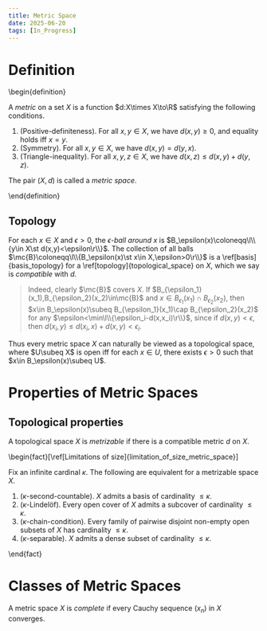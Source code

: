 ```yaml
---
title: Metric Space
date: 2025-06-20
tags: [In_Progress]
---
```


# Definition

\begin{definition}

A _metric_ on a set $X$ is a function $d:X\times X\to\R$ satisfying the following conditions.
1. (Positive-definiteness). For all $x,y\in X$, we have $d(x,y)\geq0$, and equality holds iff $x=y$.
2. (Symmetry). For all $x,y\in X$, we have $d(x,y)=d(y,x)$.
3. (Triangle-inequality). For all $x,y,z\in X$, we have $d(x,z)\leq d(x,y)+d(y,z)$.

The pair $(X,d)$ is called a _metric space_.

\end{definition}

## Topology

For each $x\in X$ and $\epsilon>0$, the _$\epsilon$-ball around $x$_ is $B_\epsilon(x)\coloneqq\l\\{y\in X\st d(x,y)<\epsilon\r\\}$. The collection of all balls $\mc{B}\coloneqq\l\\{B_\epsilon(x)\st x\in X,\epsilon>0\r\\}$ is a \ref[basis]{basis_topology} for a \ref[topology]{topological_space} on $X$, which we say is _compatible_ with $d$.
> Indeed, clearly $\mc{B}$ covers $X$. If $B_{\epsilon_1}(x_1),B_{\epsilon_2}(x_2)\in\mc{B}$ and $x\in B_{\epsilon_1}(x_1)\cap B_{\epsilon_2}(x_2)$, then $x\in B_\epsilon(x)\subeq B_{\epsilon_1}(x_1)\cap B_{\epsilon_2}(x_2)$ for any $\epsilon<\min\l\\{\epsilon_i-d(x,x_i)\r\\}$, since if $d(x,y)<\epsilon$, then $d(x_i,y)\leq d(x_i,x)+d(x,y)<\epsilon_i$.

Thus every metric space $X$ can naturally be viewed as a topological space, where $U\subeq X$ is open iff for each $x\in U$, there exists $\epsilon>0$ such that $x\in B_\epsilon(x)\subeq U$.

# Properties of Metric Spaces

## Topological properties

A topological space $X$ is _metrizable_ if there is a compatible metric $d$ on $X$.

\begin{fact}[\ref[Limitations of size]{limitation_of_size_metric_space}]

Fix an infinite cardinal $\kappa$. The following are equivalent for a metrizable space $X$.
1. ($\kappa$-second-countable). $X$ admits a basis of cardinality $\leq\kappa$.
2. ($\kappa$-Lindelöf). Every open cover of $X$ admits a subcover of cardinality $\leq\kappa$.
4. ($\kappa$-chain-condition). Every family of pairwise disjoint non-empty open subsets of $X$ has cardinality $\leq\kappa$.
3. ($\kappa$-separable). $X$ admits a dense subset of cardinality $\leq\kappa$.

\end{fact}

# Classes of Metric Spaces

A metric space $X$ is _complete_ if every Cauchy sequence $(x_n)$ in $X$ converges.
